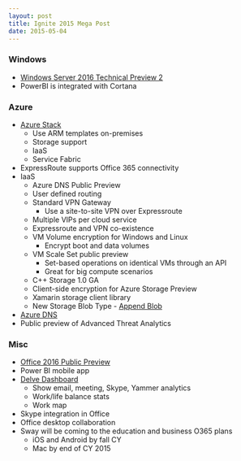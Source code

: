 ```yaml
---
layout: post
title: Ignite 2015 Mega Post
date: 2015-05-04
---
```


### Windows

* [Windows Server 2016 Technical Preview 2](http://www.microsoft.com/en-us/evalcenter/evaluate-windows-server-technical-preview)
* PowerBI is integrated with Cortana

### Azure

* [Azure Stack](http://www.microsoft.com/en-us/server-cloud/products/azure-in-your-datacenter/)
	* Use ARM templates on-premises
	* Storage support
	* IaaS
	* Service Fabric
* ExpressRoute supports Office 365 connectivity
* IaaS
	* Azure DNS Public Preview
	* User defined routing
	* Standard VPN Gateway
		* Use a site-to-site VPN over Expressroute
	* Multiple VIPs per cloud service
	* Expressroute and VPN co-existence
	* VM Volume encryption for Windows and Linux
		* Encrypt boot and data volumes
	* VM Scale Set public preview
		* Set-based operations on identical VMs through an API
		* Great for big compute scenarios
	* C++ Storage 1.0 GA
	* Client-side encryption for Azure Storage Preview
	* Xamarin storage client library
	* New Storage Blob Type - [Append Blob](http://blogs.msdn.com/b/windowsazurestorage/archive/2015/04/13/introducing-azure-storage-append-blob.aspx)
* [Azure DNS](http://azure.microsoft.com/en-us/documentation/services/dns/)
* Public preview of Advanced Threat Analytics


### Misc

* [Office 2016 Public Preview](http://blogs.office.com/2015/05/04/office-2016-public-preview-now-available/)
* Power BI mobile app
* [Delve Dashboard](http://www.pcworld.com/article/2917827/hey-workaholics-microsoft-delve-will-track-your-work-life-balance.html)
	* Show email, meeting, Skype, Yammer analytics
	* Work/life balance stats
	* Work map
* Skype integration in Office
* Office desktop collaboration
* Sway will be coming to the education and business O365 plans
	* iOS and Android by fall CY
	* Mac by end of CY 2015
